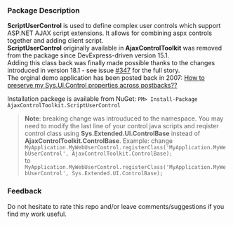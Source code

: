 ### Package Description
**ScriptUserControl** is used to define complex user controls which support ASP.NET AJAX script extensions.
It allows for combining aspx controls together and adding client script.\
**ScriptUserControl** originally available in **AjaxControlToolkit** was removed from the package since DevExpress-driven version 15.1.\
Adding this class back was finally made possible thanks to the changes introduced in version 18.1 - see issue [#347](https://github.com/DevExpress/AjaxControlToolkit/pull/347) for the full story.\
The orginal demo application has been posted back in 2007: [How to preserve my Sys.UI.Control properties across postbacks??](https://forums.asp.net/t/1119462.aspx?How+to+preserve+my+Sys+UI+Control+properties+across+postbacks+)

Installation packege is available from NuGet: `PM> Install-Package AjaxControlToolkit.ScriptUserControl`

> **Note**: breaking change was introuduced to the namespace. You may need to modify the last line of your control java scripts and reqister control class using **Sys.Extended.UI.ControlBase** instead of **AjaxControlToolkit.ControlBase**. Example: change\
> `MyApplication.MyWebUserControl.registerClass('MyApplication.MyWebUserControl', AjaxControlToolkit.ControlBase);`\
> to\
> `MyApplication.MyWebUserControl.registerClass('MyApplication.MyWebUserControl', Sys.Extended.UI.ControlBase);`

### Feedback
Do not hesitate to rate this repo and/or leave comments/suggestions if you find my work useful.
